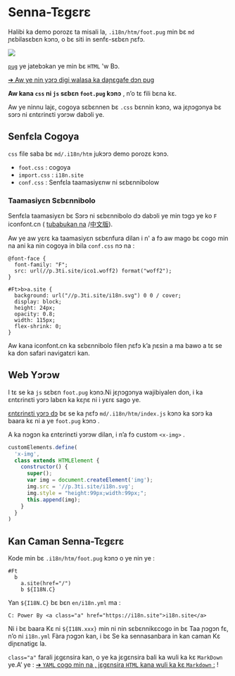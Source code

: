 # Senna-Tɛgɛrɛ

Halibi ka demo porozɛ ta misali la, `.i18n/htm/foot.pug` min bɛ `md` ɲɛbilasɛbɛn kɔnɔ, o bɛ siti in senfɛ-sɛbɛn ɲɛfɔ.

![](https://p.3ti.site/1721286077.avif)

[`pug`](https://pugjs.org) ye jatebɔkan ye min bɛ `HTML` 'w Bɔ.

[➔ Aw ye nin yɔrɔ digi walasa ka daɲɛgafe dɔn pug](https://pugjs.org)

**Aw kana `css` ni `js` sɛbɛn `foot.pug` kɔnɔ** , n’o tɛ fili bɛna kɛ.

Aw ye ninnu lajɛ, cogoya sɛbɛnnen bɛ `.css` bɛnnin kɔnɔ, wa jɛɲɔgɔnya bɛ sɔrɔ ni ɛntɛrinɛti yɔrɔw dabɔli ye.

## Senfɛla Cogoya

`css` file saba bɛ `md/.i18n/htm` jukɔrɔ demo porozɛ kɔnɔ.

* `foot.css` : cogoya
* `import.css` : `i18n.site`
* `conf.css` : Senfɛla taamasiyɛnw ni sɛbɛnnibolow

### Taamasiyɛn Sɛbɛnnibolo

Senfɛla taamasiyɛn bɛ Sɔrɔ ni sɛbɛnnibolo dɔ dabɔli ye min tɔgɔ ye ko `F` iconfont.cn ( [tubabukan na](https://www.iconfont.cn/?lang=en-us) /[中文版](https://www.iconfont.cn/?lang=zh)).

Aw ye aw yɛrɛ ka taamasiyɛn sɛbɛnfura dilan i n' a fɔ aw mago bɛ cogo min na ani ka nin cogoya in bila `conf.css` nɔ na :

```
@font-face {
  font-family: "F";
  src: url(//p.3ti.site/ico1.woff2) format("woff2");
}

#Ft>b>a.site {
  background: url("//p.3ti.site/i18n.svg") 0 0 / cover;
  display: block;
  height: 24px;
  opacity: 0.8;
  width: 115px;
  flex-shrink: 0;
}
```

Aw kana iconfont.cn ka sɛbɛnnibolo filen ɲɛfɔ k’a ɲɛsin a ma bawo a tɛ se ka don safari navigatɛri kan.

## Web Yɔrɔw

I tɛ se ka `js` sɛbɛn `foot.pug` kɔnɔ.Ni jɛɲɔgɔnya wajibiyalen don, i ka ɛntɛrinɛti yɔrɔ labɛn ka kɛɲɛ ni i yɛrɛ sago ye.

[ɛntɛrinɛti yɔrɔ dɔ](https://www.freecodecamp.org/news/build-your-first-web-component/) bɛ se ka ɲɛfɔ `md/.i18n/htm/index.js` kɔnɔ ka sɔrɔ ka baara kɛ ni a ye `foot.pug` kɔnɔ .

A ka nɔgɔn ka ɛntɛrinɛti yɔrɔw dilan, i n’a fɔ custom `<x-img>` .

```js
customElements.define(
  'x-img',
  class extends HTMLElement {
    constructor() {
      super();
      var img = document.createElement('img');
      img.src = '//p.3ti.site/i18n.svg';
      img.style = "height:99px;width:99px;";
      this.append(img);
    }
  }
)
```

## Kan Caman Senna-Tɛgɛrɛ

Kode min bɛ `.i18n/htm/foot.pug` kɔnɔ o ye nin ye :

```
#Ft
  b
    a.site(href="/")
    b ${I18N.C}
```

Yan `${I18N.C}` bɛ bɛn `en/i18n.yml` ma :

```
C: Power By <a class="a" href="https://i18n.site">i18n.site</a>
```

Ni i bɛ baara Kɛ ni `${I18N.xxx}` min ni nin sɛbɛnnikɛcogo in bɛ Taa ɲɔgɔn fɛ, n’o ni `i18n.yml` Fàra ɲɔgɔn kan, i bɛ Se ka sennasanbara in kan caman Kɛ diɲɛnatigɛ la.

`class="a"` farali jɛgɛnsira kan, o ye ka jɛgɛnsira bali ka wuli ka kɛ `MarkDown` ye.A’ ye :
 [➔ `YAML` cogo min na , jɛgɛnsira `HTML` kana wuli ka kɛ `Markdown` :](/i18/qa#H2) !